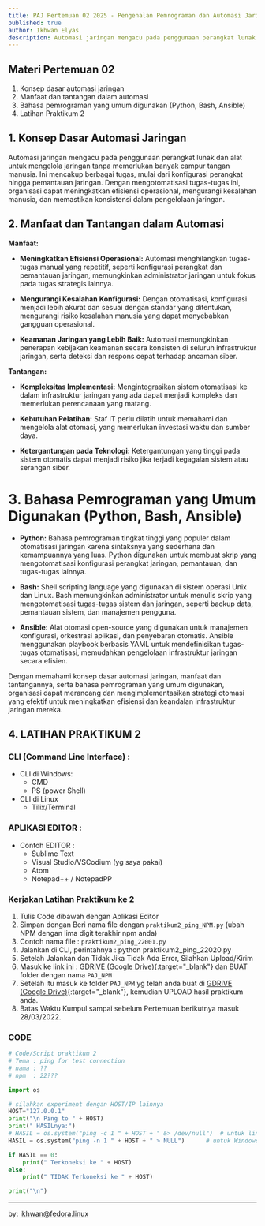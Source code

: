 ```yaml
---
title: PAJ Pertemuan 02 2025 - Pengenalan Pemrograman dan Automasi Jaringan
published: true
author: Ikhwan Elyas
description: Automasi jaringan mengacu pada penggunaan perangkat lunak dan alat untuk mengelola jaringan tanpa memerlukan banyak campur tangan manusia. Ini mencakup berbagai tugas, mulai dari konfigurasi perangkat hingga pemantauan jaringan. Dengan mengotomatisasi tugas-tugas ini, organisasi dapat meningkatkan efisiensi operasional, mengurangi kesalahan manusia, dan memastikan konsistensi dalam pengelolaan jaringan.
---
```


## Materi Pertemuan 02
1. Konsep dasar automasi jaringan
2. Manfaat dan tantangan dalam automasi
3. Bahasa pemrograman yang umum digunakan (Python, Bash, Ansible)
4. Latihan Praktikum 2

## 1. Konsep Dasar Automasi Jaringan

Automasi jaringan mengacu pada penggunaan perangkat lunak dan alat untuk mengelola jaringan tanpa memerlukan banyak campur tangan manusia. Ini mencakup berbagai tugas, mulai dari konfigurasi perangkat hingga pemantauan jaringan. Dengan mengotomatisasi tugas-tugas ini, organisasi dapat meningkatkan efisiensi operasional, mengurangi kesalahan manusia, dan memastikan konsistensi dalam pengelolaan jaringan.

## 2. Manfaat dan Tantangan dalam Automasi

**Manfaat:**

- **Meningkatkan Efisiensi Operasional:** Automasi menghilangkan tugas-tugas manual yang repetitif, seperti konfigurasi perangkat dan pemantauan jaringan, memungkinkan administrator jaringan untuk fokus pada tugas strategis lainnya. 

- **Mengurangi Kesalahan Konfigurasi:** Dengan otomatisasi, konfigurasi menjadi lebih akurat dan sesuai dengan standar yang ditentukan, mengurangi risiko kesalahan manusia yang dapat menyebabkan gangguan operasional. 

- **Keamanan Jaringan yang Lebih Baik:** Automasi memungkinkan penerapan kebijakan keamanan secara konsisten di seluruh infrastruktur jaringan, serta deteksi dan respons cepat terhadap ancaman siber. 

**Tantangan:**

- **Kompleksitas Implementasi:** Mengintegrasikan sistem otomatisasi ke dalam infrastruktur jaringan yang ada dapat menjadi kompleks dan memerlukan perencanaan yang matang.

- **Kebutuhan Pelatihan:** Staf IT perlu dilatih untuk memahami dan mengelola alat otomasi, yang memerlukan investasi waktu dan sumber daya.

- **Ketergantungan pada Teknologi:** Ketergantungan yang tinggi pada sistem otomatis dapat menjadi risiko jika terjadi kegagalan sistem atau serangan siber.

# 3. Bahasa Pemrograman yang Umum Digunakan (Python, Bash, Ansible)

- **Python:** Bahasa pemrograman tingkat tinggi yang populer dalam otomatisasi jaringan karena sintaksnya yang sederhana dan kemampuannya yang luas. Python digunakan untuk membuat skrip yang mengotomatisasi konfigurasi perangkat jaringan, pemantauan, dan tugas-tugas lainnya.

- **Bash:** Shell scripting language yang digunakan di sistem operasi Unix dan Linux. Bash memungkinkan administrator untuk menulis skrip yang mengotomatisasi tugas-tugas sistem dan jaringan, seperti backup data, pemantauan sistem, dan manajemen pengguna.

- **Ansible:** Alat otomasi open-source yang digunakan untuk manajemen konfigurasi, orkestrasi aplikasi, dan penyebaran otomatis. Ansible menggunakan playbook berbasis YAML untuk mendefinisikan tugas-tugas otomatisasi, memudahkan pengelolaan infrastruktur jaringan secara efisien.

Dengan memahami konsep dasar automasi jaringan, manfaat dan tantangannya, serta bahasa pemrograman yang umum digunakan, organisasi dapat merancang dan mengimplementasikan strategi otomasi yang efektif untuk meningkatkan efisiensi dan keandalan infrastruktur jaringan mereka.

## 4. LATIHAN PRAKTIKUM 2


### CLI (Command Line Interface) : 
- CLI di Windows: 
    - CMD
    - PS (power Shell)
- CLI di Linux 
    - Tilix/Terminal


### APLIKASI EDITOR :

- Contoh EDITOR  :
    - Sublime Text
    - Visual Studio/VSCodium (yg saya pakai)
    - Atom
    - Notepad++ / NotepadPP


### Kerjakan Latihan Praktikum ke 2

1. Tulis Code dibawah dengan Aplikasi Editor 
2. Simpan dengan Beri nama file dengan `praktikum2_ping_NPM.py` (ubah NPM dengan lima digit terakhir npm anda)
3. Contoh nama file : `praktikum2_ping_22001.py`
4. Jalankan di CLI, perintahnya : python praktikum2_ping_22020.py
5. Setelah Jalankan dan Tidak Jika Tidak Ada Error, Silahkan Upload/Kirim 
6. Masuk ke link ini : [GDRIVE (Google Drive)](https://drive.google.com/drive/folders/1aekuG1Nf9gNFl3vfIVfq-GQcS47r3qvJ?usp=sharing){:target="_blank"} dan BUAT folder dengan nama `PAJ_NPM`
7. Setelah itu masuk ke folder `PAJ_NPM` yg telah anda buat di [GDRIVE (Google Drive)](https://drive.google.com/drive/folders/1aekuG1Nf9gNFl3vfIVfq-GQcS47r3qvJ?usp=sharing){:target="_blank"}, kemudian UPLOAD hasil praktikum anda. 
6. Batas Waktu Kumpul sampai sebelum Pertemuan berikutnya masuk 28/03/2022.

### CODE 

```python 
# Code/Script praktikum 2
# Tema : ping for test connection 
# nama : ??
# npm  : 22???

import os

# silahkan experiment dengan HOST/IP lainnya 
HOST="127.0.0.1"
print("\n Ping to " + HOST)
print(" HASILnya:")
# HASIL = os.system("ping -c 1 " + HOST + " &> /dev/null")	# untuk linux
HASIL = os.system("ping -n 1 " + HOST + " > NULL")		# untuk Windows

if HASIL == 0:
    print(" Terkoneksi ke " + HOST)
else:
    print(" TIDAK Terkoneksi ke " + HOST)

print("\n")

```


***
by: ikhwan@fedora.linux 

